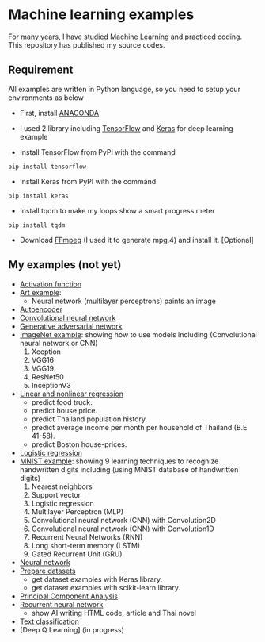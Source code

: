 # Machine learning examples

For many years, I have studied Machine Learning and practiced coding. This repository has published my source codes.

## Requirement

All examples are written in Python language, so you need to setup your environments as below 

* First, install [ANACONDA](https://www.continuum.io/downloads)

* I used 2 library including [TensorFlow](https://www.tensorflow.org/) and [Keras](https://keras.io/) for deep learning example

* Install TensorFlow from PyPI with the command

`pip install tensorflow`

* Install Keras from PyPI with the command

`pip install keras`

* Install tqdm to make my loops show a smart progress meter 

`pip install tqdm`

* Download [FFmpeg](https://www.ffmpeg.org/download.html) (I used it to generate mpg.4) and install it. [Optional]

## My examples (not yet) 

* [Activation function](Activation_function)  
* [Art example](Art_example): 
  * Neural network (multilayer perceptrons) paints an image
* [Autoencoder](Autoencoder)
* [Convolutional neural network](Convolutional_neural_network)
* [Generative adversarial network](Generative_adversarial_network)
* [ImageNet example](ImageNet_example): showing how to use models including (Convolutional neural network or CNN) 
  1. Xception
  2. VGG16
  3. VGG19
  4. ResNet50
  5. InceptionV3
* [Linear and nonlinear regression](Linear_regression)
  * predict food truck.
  * predict house price.
  * predict Thailand population history.
  * predict average income per month per household  of Thailand (B.E 41-58).
  * predict Boston house-prices.  
* [Logistic regression](Logistic_regression)
* [MNIST example](MNIST_example): showing 9 learning techniques to recognize handwritten digits including (using MNIST database of handwritten digits)  
  1. Nearest neighbors
  2. Support vector
  3. Logistic regression 
  4. Multilayer Perceptron (MLP)
  5. Convolutional neural network (CNN) with Convolution2D
  6. Convolutional neural network (CNN) with Convolution1D
  7. Recurrent Neural Networks (RNN)
  8. Long short-term memory (LSTM)
  9. Gated Recurrent Unit (GRU)
* [Neural network](Neural_network)
* [Prepare datasets](Prepare_datasets)
  * get dataset examples with Keras library.
  * get dataset examples with scikit-learn library.
* [Principal Component Analysis](Principal_Component_Analysis)
* [Recurrent neural network](Recurrent_neural_network)
  * show AI writing HTML code, article and Thai novel
* [Text classification](Text_classification)
* [Deep Q Learning] (in progress)
